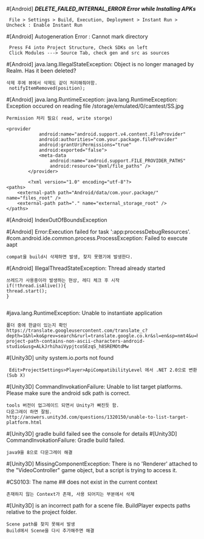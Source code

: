 #[Android]
***DELETE_FAILED_INTERNAL_ERROR
Error while Installing APKs***
```
 File > Settings > Build, Execution, Deployment > Instant Run > Uncheck : Enable Instant Run
```

#[Android] Autogeneration Error : Cannot mark directory
```
 Press F4 into Project Structure, Check SDKs on left
 Click Modules ---> Source Tab, check gen and src as sources
```
#[Android] java.lang.IllegalStateException: Object is no longer managed by Realm. Has it been deleted?
```
삭제 후에 뷰에서 삭제도 같이 처리해줘야함.
 notifyItemRemoved(position);
```

#[Android] java.lang.RuntimeException: java.lang.RuntimeException: Exception occured on reading file /storage/emulated/0/camtest/SS.jpg
```
Permission 처리 필요( read, write storge)

<provider
            android:name="android.support.v4.content.FileProvider"
            android:authorities="com.your.package.fileProvider"
            android:grantUriPermissions="true"
            android:exported="false">
            <meta-data
                android:name="android.support.FILE_PROVIDER_PATHS"
                android:resource="@xml/file_paths" />
        </provider>

        <?xml version="1.0" encoding="utf-8"?>
<paths>
    <external-path path="Android/data/com.your.package/" name="files_root" />
    <external-path path="." name="external_storage_root" />
</paths>
```
#[Android] IndexOutOfBoundsException

#[Android] Error:Execution failed for task ':app:processDebugResources'.
#com.android.ide.common.process.ProcessException: Failed to execute aapt
```
compat을 build시 삭제하면 발생, 찾지 못했기에 발생한다.
```

#[Android] IllegalThreadStateException: Thread already started
```
쓰레드가 사용중이라 발생하는 현상, 레디 체크 후 시작
if(!thread.isAlive()){
thread.start();
}


```

#java.lang.RuntimeException: Unable to instantiate application
```
폴더 중에 한글이 있는지 확인
https://translate.googleusercontent.com/translate_c?depth=1&hl=ko&prev=search&rurl=translate.google.co.kr&sl=en&sp=nmt4&u=https://stackoverflow.com/questions/32171968/your-project-path-contains-non-ascii-characters-android-studio&usg=ALkJrhihaiVypjtcoSEzqS_h8SREMOtdMw

```




#[Unity3D] unity system.io.ports not found
 ```
  Edit>ProjectSettings>Player>ApiCompatibilityLevel 에서 .NET 2.0으로 변환(Sub X)
 ```
#[Unity3D] CommandInvokationFailure: Unable to list target platforms. Please make sure the android sdk path is correct.
```
tools 버전이 업그레이드 되면서 Unity가 빠진듯 함.
다운그레이 하면 잘됨.
http://answers.unity3d.com/questions/1320150/unable-to-list-target-platform.html
```
#[Unity3D] gradle build failed see the console for details
#[Unity3D] CommandInvokationFailure: Gradle build failed.
```
java9을 8으로 다운그레이 해결
```

#[Unity3D] MissingComponentException: There is no 'Renderer' attached to the "VideoController" game object, but a script is trying to access it.

#CS0103: The name ## does not exist in the current context
```
존재하지 않는 Context가 존재, 사용 되어지는 부분에서 삭제
```

#[Unity3D] is an incorrect path for a scene file. BuildPlayer expects paths relative to the project folder.
```
Scene path를 찾지 못해서 발생
Build에서 Scene을 다시 추가해주면 해결
```
